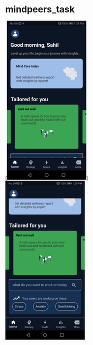 # mindpeers_task

[<img src="img/Screenshot_20220530_132908_com.example.mindpeers_task.jpg" width="250">]
<img src="img/Screenshot_20220530_132918_com.example.mindpeers_task.jpg" width="250">
<img src="" width="250">
<img src="" width="250">
<img src="" width="250">
<img src="" width="250">
